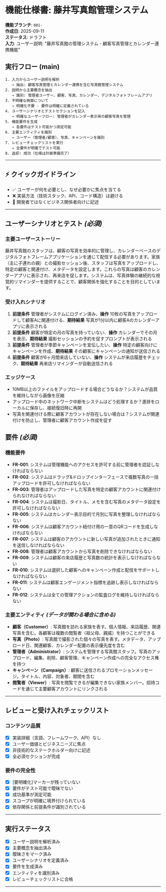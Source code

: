 # 機能仕様書: 藤井写真館管理システム

**機能ブランチ**: `001-`  
**作成日**: 2025-09-11  
**ステータス**: ドラフト  
**入力**: ユーザー説明: "藤井写真館の管理システム - 顧客写真管理とカレンダー連携機能"

## 実行フロー (main)
```
1. 入力からユーザー説明を解析
   → 抽出: 顧客写真管理とカレンダー連携を含む写真館管理システム
2. 説明から主要概念を抽出
   → 識別: 管理者ユーザー、顧客、写真、カレンダー、デジタルフォトフレームアプリ
3. 不明確な側面について
   → 明確化不要 - 要件は明確に定義されている
4. ユーザーシナリオとテストセクションを記入
   → 明確なユーザーフロー: 管理者がカレンダー表示用の顧客写真を管理
5. 機能要件を生成
   → 各要件はテスト可能かつ測定可能
6. 主要エンティティを識別
   → ユーザー（管理者/顧客）、写真、キャンペーンを識別
7. レビューチェックリストを実行
   → 全要件が明確でテスト可能
8. 返却: 成功（仕様は計画準備完了）
```

---

## ⚡ クイックガイドライン
- ✅ ユーザーが何を必要とし、なぜ必要かに焦点を当てる
- ❌ 実装方法（技術スタック、API、コード構造）は避ける
- 👥 開発者ではなくビジネス関係者向けに記述

---

## ユーザーシナリオとテスト *(必須)*

### 主要ユーザーストーリー
藤井写真館のスタッフは、顧客の写真を効率的に管理し、カレンダーベースのデジタルフォトフレームアプリケーションを通じて配信する必要があります。家族（主に子連れの親）との撮影セッション後、スタッフは写真をアップロードし、特定の顧客と関連付け、メタデータを設定します。これらの写真は顧客のカレンダーアプリに表示され、再来店を促します。システムは、写真体験の継続的な視覚的リマインダーを提供することで、顧客関係を強化することを目的としています。

### 受け入れシナリオ
1. **前提条件** 管理者がシステムにログイン済み、**操作** 10枚の写真をアップロードして顧客Aに関連付ける、**期待結果** 写真が1分以内に顧客Aのカレンダーアプリに表示される
2. **前提条件** 顧客が特定の月の写真を持っていない、**操作** カレンダーでその月を表示、**期待結果** 撮影セッションの予約を促すプロンプトが表示される
3. **前提条件** 管理者が季節キャンペーンを宣伝したい、**操作** 特定の顧客向けにキャンペーンを作成、**期待結果** その顧客にキャンペーンの通知が送信される
4. **前提条件** 顧客が6ヶ月間来店していない、**操作** システムが来店履歴をチェック、**期待結果** 再来店リマインダーが自動送信される

### エッジケース
- 10MB以上のファイルをアップロードする場合どうなるか？システムが品質を維持しながら画像を圧縮
- アップロード中のネットワーク中断をシステムはどう処理するか？進捗をローカルに保存し、接続復旧時に再開
- 写真を関連付ける際に顧客アカウントが存在しない場合は？システムが関連付けを防止し、管理者に顧客アカウント作成を促す

## 要件 *(必須)*

### 機能要件
- **FR-001**: システムは管理機能へのアクセスを許可する前に管理者を認証しなければならない
- **FR-002**: システムはドラッグ&ドロップインターフェースで複数写真の一括アップロードを許可しなければならない
- **FR-003**: 管理者はアップロードした写真を特定の顧客アカウントに関連付けられなければならない
- **FR-004**: システムは撮影日、タイトル、メモを含む写真のメタデータ設定を許可しなければならない
- **FR-005**: システムはカレンダー表示目的で月別に写真を整理しなければならない
- **FR-006**: システムは顧客アカウント紐付け用の一意のQRコードを生成しなければならない
- **FR-007**: システムは顧客のアカウントに新しい写真が追加されたときに通知を送信しなければならない
- **FR-008**: 管理者は顧客アカウントから写真を削除できなければならない
- **FR-009**: システムは顧客の来店履歴と写真数の統計を表示しなければならない
- **FR-010**: システムは選択した顧客へのキャンペーン作成と配信をサポートしなければならない
- **FR-011**: システムは顧客エンゲージメント指標を追跡し表示しなければならない
- **FR-012**: システムは全ての管理アクションの監査ログを維持しなければならない

### 主要エンティティ *(データが関わる場合に含める)*
- **顧客（Customer）**: 写真館を訪れる家族を表す。個人情報、来店履歴、関連写真を含む。各顧客は複数の閲覧者（祖父母、親戚）を持つことができる
- **写真（Photo）**: 写真館で撮影された個々の写真を表す。メタデータ、アップロード日、関連顧客、カレンダー配置の表示優先度を含む
- **管理者（Administrator）**: システムを管理する写真館スタッフ。写真のアップロード、編集、削除、顧客管理、キャンペーン作成への完全なアクセス権を持つ
- **キャンペーン（Campaign）**: 顧客に送信されるプロモーションメッセージ。タイトル、内容、対象者、期間を含む
- **閲覧者（Viewer）**: 写真を閲覧できるが編集できない家族メンバー。招待コードを通じて主要顧客アカウントにリンクされる

---

## レビューと受け入れチェックリスト

### コンテンツ品質
- [x] 実装詳細（言語、フレームワーク、API）なし
- [x] ユーザー価値とビジネスニーズに焦点
- [x] 非技術的なステークホルダー向けに記述
- [x] 全必須セクションが完成

### 要件の完全性
- [x] [要明確化]マーカーが残っていない
- [x] 要件がテスト可能で曖昧でない
- [x] 成功基準が測定可能
- [x] スコープが明確に境界付けられている
- [x] 依存関係と前提条件が識別されている

---

## 実行ステータス

- [x] ユーザー説明を解析済み
- [x] 主要概念を抽出済み
- [x] 曖昧さをマーク済み
- [x] ユーザーシナリオを定義済み
- [x] 要件を生成済み
- [x] エンティティを識別済み
- [x] レビューチェックリストに合格

---